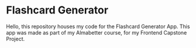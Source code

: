 # Flashcard Generator 

Hello, this repository houses my code for the Flashcard Generator App. 
This app was made as part of my Almabetter course, for my Frontend Capstone Project.
